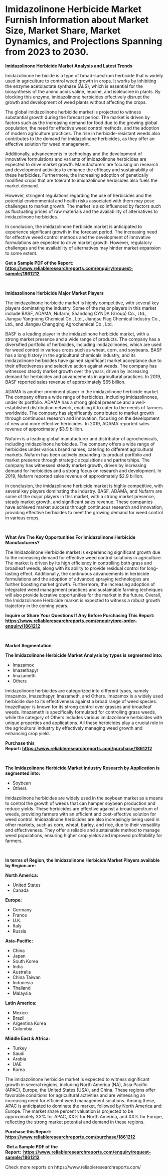 <p><h1>Imidazolinone Herbicide Market Furnish Information about Market Size, Market Share, Market Dynamics, and Projections Spanning from 2023 to 2030.</h1></p><p><strong>Imidazolinone Herbicide Market Analysis and Latest Trends</strong></p>
<p><p>Imidazolinone herbicide is a type of broad-spectrum herbicide that is widely used in agriculture to control weed growth in crops. It works by inhibiting the enzyme acetolactate synthase (ALS), which is essential for the biosynthesis of the amino acids valine, leucine, and isoleucine in plants. By blocking this enzyme, imidazolinone herbicides effectively disrupt the growth and development of weed plants without affecting the crops.</p><p>The global imidazolinone herbicide market is projected to witness substantial growth during the forecast period. The market is driven by factors such as the increasing demand for food due to the growing global population, the need for effective weed control methods, and the adoption of modern agriculture practices. The rise in herbicide-resistant weeds also contributes to the demand for imidazolinone herbicides, as they offer an effective solution for weed management.</p><p>Additionally, advancements in technology and the development of innovative formulations and variants of imidazolinone herbicides are expected to drive market growth. Manufacturers are focusing on research and development activities to enhance the efficacy and sustainability of these herbicides. Furthermore, the increasing adoption of genetically modified crops that are tolerant to imidazolinone herbicides also fuels the market demand.</p><p>However, stringent regulations regarding the use of herbicides and the potential environmental and health risks associated with them may pose challenges to market growth. The market is also influenced by factors such as fluctuating prices of raw materials and the availability of alternatives to imidazolinone herbicides.</p><p>In conclusion, the imidazolinone herbicide market is anticipated to experience significant growth in the forecast period. The increasing need for effective weed control methods and the development of innovative formulations are expected to drive market growth. However, regulatory challenges and the availability of alternatives may hinder market expansion to some extent.</p></p>
<p><strong>Get a Sample PDF of the Report:&nbsp; <a href="https://www.reliableresearchreports.com/enquiry/request-sample/1861212">https://www.reliableresearchreports.com/enquiry/request-sample/1861212</a></strong></p>
<p>&nbsp;</p>
<p><strong>Imidazolinone Herbicide Major Market Players</strong></p>
<p><p>The imidazolinone herbicide market is highly competitive, with several key players dominating the industry. Some of the major players in this market include BASF, ADAMA, Nufarm, Shandong CYNDA (Group) Co., Ltd., Jiangsu Yangnong Chemical Co., Ltd., Jiangsu Flag Chemical Industry Co., Ltd., and Jiangsu Changqing Agrochemical Co., Ltd.</p><p>BASF is a leading player in the imidazolinone herbicide market, with a strong market presence and a wide range of products. The company has a diversified portfolio of herbicides, including imidazolinones, which are used for weed control in various crops such as wheat, corn, and soybeans. BASF has a long history in the agricultural chemicals industry, and its imidazolinone herbicides have gained significant market acceptance due to their effectiveness and selective action against weeds. The company has witnessed steady market growth over the years, driven by increasing demand for herbicides and advancements in agricultural practices. In 2019, BASF reported sales revenue of approximately $65 billion.</p><p>ADAMA is another prominent player in the imidazolinone herbicide market. The company offers a wide range of herbicides, including imidazolinones, under its portfolio. ADAMA has a strong global presence and a well-established distribution network, enabling it to cater to the needs of farmers worldwide. The company has significantly contributed to market growth through continuous research and innovation, focusing on the development of new and more effective herbicides. In 2019, ADAMA reported sales revenue of approximately $3.9 billion.</p><p>Nufarm is a leading global manufacturer and distributor of agrochemicals, including imidazolinone herbicides. The company offers a wide range of herbicides under various brand names, catering to different agricultural markets. Nufarm has been actively expanding its product portfolio and market presence through strategic acquisitions and partnerships. The company has witnessed steady market growth, driven by increasing demand for herbicides and a strong focus on research and development. In 2019, Nufarm reported sales revenue of approximately $2.9 billion.</p><p>In conclusion, the imidazolinone herbicide market is highly competitive, with several key players dominating the industry. BASF, ADAMA, and Nufarm are some of the major players in this market, with a strong market presence, steady market growth, and significant sales revenue. These companies have achieved market success through continuous research and innovation, providing effective herbicides to meet the growing demand for weed control in various crops.</p></p>
<p>&nbsp;</p>
<p><strong>What Are The Key Opportunities For Imidazolinone Herbicide Manufacturers?</strong></p>
<p><p>The Imidazolinone Herbicide market is experiencing significant growth due to the increasing demand for effective weed control solutions in agriculture. The market is driven by its high efficiency in controlling both grass and broadleaf weeds, along with its ability to provide residual control for long-lasting effect. Additionally, the continuous advancements in herbicide formulations and the adoption of advanced spraying technologies are further boosting market growth. Furthermore, the increasing adoption of integrated weed management practices and sustainable farming techniques will also provide lucrative opportunities for the market in the future. Overall, the Imidazolinone Herbicide market is expected to witness a robust growth trajectory in the coming years.</p></p>
<p><strong>Inquire or Share Your Questions If Any Before Purchasing This Report: <a href="https://www.reliableresearchreports.com/enquiry/pre-order-enquiry/1861212">https://www.reliableresearchreports.com/enquiry/pre-order-enquiry/1861212</a></strong></p>
<p>&nbsp;</p>
<p><strong>Market Segmentation</strong></p>
<p><strong>The Imidazolinone Herbicide Market Analysis by types is segmented into:</strong></p>
<p><ul><li>Imazamox</li><li>Imazethapyr</li><li>Imazameth</li><li>Others</li></ul></p>
<p><p>Imidazolinone herbicides are categorized into different types, namely Imazamox, Imazethapyr, Imazameth, and Others. Imazamox is a widely used herbicide due to its effectiveness against a broad range of weed species. Imazethapyr is known for its strong control over grasses and broadleaf weeds. Imazameth is specifically formulated for controlling grass weeds, while the category of Others includes various imidazolinone herbicides with unique properties and applications. All these herbicides play a crucial role in the agricultural industry by effectively managing weed growth and enhancing crop yield.</p></p>
<p><strong>Purchase this Report:&nbsp;<a href="https://www.reliableresearchreports.com/purchase/1861212">https://www.reliableresearchreports.com/purchase/1861212</a></strong></p>
<p>&nbsp;</p>
<p><strong>The Imidazolinone Herbicide Market Industry Research by Application is segmented into:</strong></p>
<p><ul><li>Soybean</li><li>Others</li></ul></p>
<p><p>Imidazolinone herbicides are widely used in the soybean market as a means to control the growth of weeds that can hamper soybean production and reduce yields. These herbicides are effective against a broad spectrum of weeds, providing farmers with an efficient and cost-effective solution for weed control. Imidazolinone herbicides are also increasingly being used in other markets, such as corn, wheat, barley, and rice, due to their versatility and effectiveness. They offer a reliable and sustainable method to manage weed populations, ensuring higher crop yields and improved profitability for farmers.</p></p>
<p>&nbsp;</p>
<p><strong>In terms of Region, the Imidazolinone Herbicide Market Players available by Region are:</strong></p>
<p>
    <p> <strong> North America: </strong>
        <ul>
            <li>United States</li>
            <li>Canada</li>
        </ul>
        </p> 
    <p> <strong> Europe: </strong>
        <ul>
            <li>Germany</li>
            <li>France</li>
            <li>U.K.</li>
            <li>Italy</li>
            <li>Russia</li>
        </ul>
        </p> 
    <p> <strong> Asia-Pacific: </strong>
        <ul>
            <li>China</li>
            <li>Japan</li>
            <li>South Korea</li>
            <li>India</li>
            <li>Australia</li>
            <li>China Taiwan</li>
            <li>Indonesia</li>
            <li>Thailand</li>
            <li>Malaysia</li>
        </ul>
        </p> 
    <p> <strong> Latin America: </strong>
        <ul>
            <li>Mexico</li>
            <li>Brazil</li>
            <li>Argentina Korea</li>
            <li>Colombia</li>
        </ul>
        </p> 
    <p> <strong> Middle East & Africa: </strong>
        <ul>
            <li>Turkey</li>
            <li>Saudi</li>
            <li>Arabia</li>
            <li>UAE</li>
            <li>Korea</li>
        </ul>
    </p>
    </p>
<p><p>The imidazolinone herbicide market is expected to witness significant growth in several regions, including North America (NA), Asia Pacific (APAC), Europe, the United States (USA), and China. These regions offer favorable conditions for agricultural activities and are witnessing an increasing need for efficient weed management solutions. Among these, APAC is anticipated to dominate the market, followed by North America and Europe. The market share percent valuation is projected to be approximately XX% for APAC, XX% for North America, and XX% for Europe, reflecting the strong market potential and demand in these regions.</p></p>
<p><strong>Purchase this Report: <a href="https://www.reliableresearchreports.com/purchase/1861212">https://www.reliableresearchreports.com/purchase/1861212</a></strong></p>
<p>&nbsp;<strong>Get a Sample PDF of the Report:&nbsp;&nbsp;<a href="https://www.reliableresearchreports.com/enquiry/request-sample/1861212">https://www.reliableresearchreports.com/enquiry/request-sample/1861212</a></strong></p>
<p><strong></strong></p>
<p>Check more reports on https://www.reliableresearchreports.com/</p>